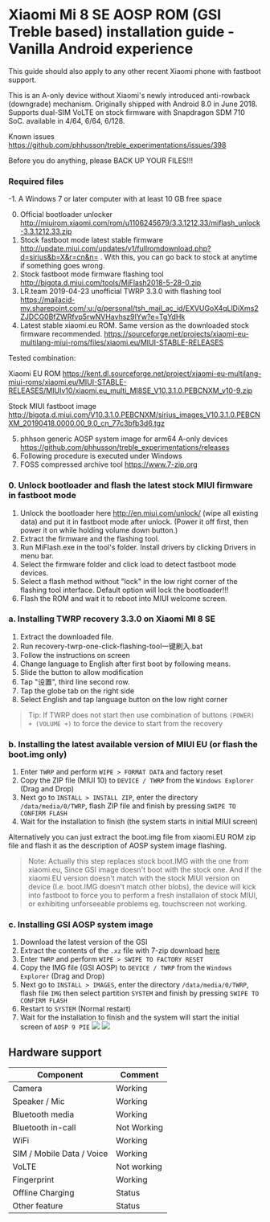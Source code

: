 # Xiaomi Mi 8 SE AOSP ROM (GSI Treble based) installation guide - Vanilla Android experience
This guide should also apply to any other recent Xiaomi phone with fastboot support.

This is an A-only device without Xiaomi's newly introduced anti-rowback (downgrade) mechanism. Originally shipped with Android 8.0 in June 2018. Supports dual-SIM VoLTE on stock firmware with Snapdragon SDM 710 SoC. available in 4/64, 6/64, 6/128.

Known issues https://github.com/phhusson/treble_experimentations/issues/398


Before you do anything, please BACK UP YOUR FILES!!!

### Required files
-1. A Windows 7 or later computer with at least 10 GB free space

0. Official bootloader unlocker http://miuirom.xiaomi.com/rom/u1106245679/3.3.1212.33/miflash_unlock-3.3.1212.33.zip
1. Stock fastboot mode latest stable firmware http://update.miui.com/updates/v1/fullromdownload.php?d=sirius&b=X&r=cn&n= . With this, you can go back to stock at anytime if something goes wrong.
2. Stock fastboot mode firmware flashing tool http://bigota.d.miui.com/tools/MiFlash2018-5-28-0.zip
3. LR.team 2019-04-23 unofficial TWRP 3.3.0 with flashing tool https://mailacid-my.sharepoint.com/:u:/g/personal/tsh_mail_ac_id/EXVUGoX4qLlDiXms2ZJDCG0BfZWRfvp5rwNVHavhsz9IYw?e=TgYdHk
4. Latest stable xiaomi.eu ROM. Same version as the downloaded stock firmware recommended. https://sourceforge.net/projects/xiaomi-eu-multilang-miui-roms/files/xiaomi.eu/MIUI-STABLE-RELEASES

Tested combination:

Xiaomi EU ROM
https://kent.dl.sourceforge.net/project/xiaomi-eu-multilang-miui-roms/xiaomi.eu/MIUI-STABLE-RELEASES/MIUIv10/xiaomi.eu_multi_MI8SE_V10.3.1.0.PEBCNXM_v10-9.zip 

Stock MIUI fastboot image 
http://bigota.d.miui.com/V10.3.1.0.PEBCNXM/sirius_images_V10.3.1.0.PEBCNXM_20190418.0000.00_9.0_cn_77c3bfb3d6.tgz

5. phhson generic AOSP system image for arm64 A-only devices https://github.com/phhusson/treble_experimentations/releases
6. Following procedure is executed under Windows
7. FOSS compressed archive tool https://www.7-zip.org
### 0. Unlock bootloader and flash the latest stock MIUI firmware in fastboot mode 
1. Unlock the bootloader here http://en.miui.com/unlock/ (wipe all existing data) and put it in fastboot mode after unlock. (Power it off first, then power it on while holding volume down button.)
2. Extract the firmware and the flashing tool.
3. Run MiFlash.exe in the tool's folder. Install drivers by clicking Drivers in menu bar.
4. Select the firmware folder and click load to detect fastboot mode devices.
5. Select a flash method without "lock" in the low right corner of the flashing tool interface. Default option will lock the bootloader!!!
6. Flash the ROM and wait it to reboot into MIUI welcome screen.
### a. Installing TWRP recovery 3.3.0 on Xiaomi MI 8 SE
1. Extract the downloaded file.
2. Run recovery-twrp-one-click-flashing-tool一键刷入.bat
3. Follow the instructions on screen
4. Change language to English after first boot by following means.
1. Slide the button to allow modification
2. Tap "设置", third line second row.
3. Tap the globe tab on the right side
4. Select English and tap language button on the low right corner

> Tip: If TWRP does not start then use combination of buttons `(POWER) + (VOLUME +)` to force the device to start from the recovery 

### b. Installing the latest available version of MIUI EU (or flash the boot.img only)
1. Enter `TWRP` and perform `WIPE > FORMAT DATA` and factory reset
2. Copy the ZIP file (MIUI 10) to `DEVICE / TWRP` from the `Windows Explorer` (Drag and Drop)
3. Next go to `INSTALL > INSTALL ZIP`, enter the directory `/data/media/0/TWRP`, flash ZIP file and finish by pressing `SWIPE TO CONFIRM FLASH`
4. Wait for the installation to finish (the system starts in initial MIUI screen)

Alternatively you can just extract the boot.img file from xiaomi.EU ROM zip file and flash it as the description of AOSP system image flashing.

> Note: Actually this step replaces stock boot.IMG with the one from xiaomi.eu, Since GSI image doesn't boot with the stock one. And if the xiaomi.EU version doesn't match with the stock MIUI version on device (I.e. boot.IMG doesn't match other blobs), the device will kick into fastboot to force you to perform a fresh installaion of stock MIUI, or exhibiting unforseeable problems eg. touchscreen not working.

### c. Installing GSI AOSP system image
1. Download the latest version of the GSI
2. Extract the contents of the `.xz` file with 7-zip download [here](https://www.7-zip.org/) 
3. Enter `TWRP` and perform `WIPE > SWIPE TO FACTORY RESET`
4. Copy the IMG file (GSI AOSP) to `DEVICE / TWRP` from the `Windows Explorer` (Drag and Drop)
5. Next go to `INSTALL > IMAGES`, enter the directory `/data/media/0/TWRP`, flash file `IMG` then select partition `SYSTEM` and finish by pressing `SWIPE TO CONFIRM FLASH`
6. Restart to `SYSTEM` (Normal restart)
7. Wait for the installation to finish and the system will start the initial screen of `AOSP 9 PIE`
![](https://user-images.githubusercontent.com/47562939/57715499-7cfcbe80-76a9-11e9-9ad3-9d8ae7095dfd.png)
![](https://user-images.githubusercontent.com/47562939/57715509-8423cc80-76a9-11e9-97d1-783fe5bcc5a9.png)
## Hardware support

| Component                 |      Comment                                              |
|---------------------------|-----------------------------------------------------------|
| Camera                    | Working                                                   |
| Speaker / Mic             | Working                                                   |
| Bluetooth media           | Working                                                   |
| Bluetooth in-call         | Not Working                                               |
| WiFi                      | Working                                                   |
| SIM / Mobile Data / Voice | Working                                                   |
| VoLTE                     | Not working                                               |
| Fingerprint               | Working                                                   |
| Offline Charging          | Status                                                    |
| Other feature             | Status                                                    |
